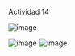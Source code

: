 Actividad 14




![image](https://github.com/JosueFlorian17/Comunicacion_de_datos_y_redes-2024/assets/150297452/1ab11ed8-251c-4e70-b2ed-75a2a17b94e2)




![image](https://github.com/JosueFlorian17/Comunicacion_de_datos_y_redes-2024/assets/150297452/271df9df-5b36-4926-a8b7-ec0fe1b007e3)
![image](https://github.com/JosueFlorian17/Comunicacion_de_datos_y_redes-2024/assets/150297452/91270334-5654-4d61-a8e3-3e475830403a)
